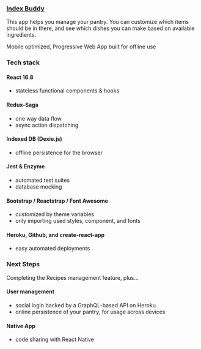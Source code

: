 ### [Index Buddy](https://pantrybuddy.herokuapp.com)

This app helps you manage your pantry. You can customize which items should be in there, and see which dishes you can make based on available ingredients.

Mobile optimized, Progressive Web App built for offline use

### Tech stack

#### React 16.8
- stateless functional components & hooks

#### Redux-Saga
- one way data flow
- async action dispatching

#### Indexed DB (Dexie.js)
- offline persistence for the browser

#### Jest & Enzyme
- automated test suites
- database mocking

#### Bootstrap / Reactstrap / Font Awesome
- customized by theme variables
- only importing used styles, component, and fonts

#### Heroku, Github, and create-react-app
- easy automated deployments

### Next Steps

Completing the Recipes management feature, plus...

#### User management
- social login backed by a GraphQL-based API on Heroku
- online persistence of your pantry, for usage across devices

#### Native App
- code sharing with React Native
